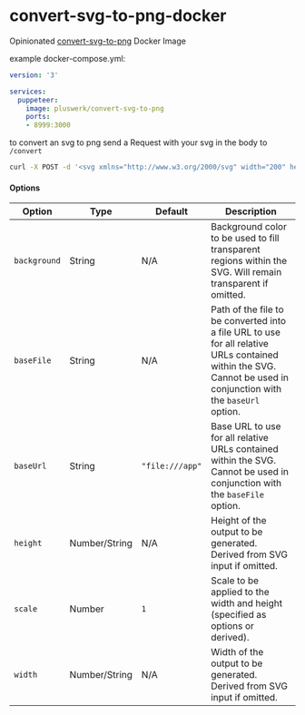 # convert-svg-to-png-docker
Opinionated [convert-svg-to-png](https://github.com/NotNinja/convert-svg/tree/master/packages/convert-svg-to-png) Docker Image

example docker-compose.yml:
````yaml
version: '3'

services:
  puppeteer:
    image: pluswerk/convert-svg-to-png
    ports:
    - 8999:3000

````

to convert an svg to png send a Request with your svg in the body to ``/convert``
````bash
curl -X POST -d '<svg xmlns="http://www.w3.org/2000/svg" width="200" height="100"></svg>' http://localhost:8999/convert?background=black > svg.png
````
#### Options

| Option       | Type          | Default                 | Description                                                                                                                                                      |
| ------------ | ------------- | ----------------------- | ---------------------------------------------------------------------------------------------------------------------------------------------------------------- |
| `background` | String        | N/A                     | Background color to be used to fill transparent regions within the SVG. Will remain transparent if omitted.                                                      |
| `baseFile`   | String        | N/A                     | Path of the file to be converted into a file URL to use for all relative URLs contained within the SVG. Cannot be used in conjunction with the `baseUrl` option. |
| `baseUrl`    | String        | `"file:///app"`         | Base URL to use for all relative URLs contained within the SVG. Cannot be used in conjunction with the `baseFile` option.                                        |
| `height`     | Number/String | N/A                     | Height of the output to be generated. Derived from SVG input if omitted.                                                                                         |
| `scale`      | Number        | `1`                     | Scale to be applied to the width and height (specified as options or derived).                                                                                   |
| `width`      | Number/String | N/A                     | Width of the output to be generated. Derived from SVG input if omitted.                                                                                          |
